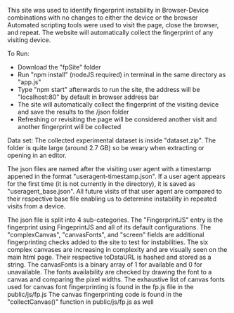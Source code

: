 This site was used to identify fingerprint instability in Browser-Device combinations with no changes to either the device or the browser
Automated scripting tools were used to visit the page, close the browser, and repeat. The website will automatically collect the fingerprint of any visiting device.

To Run:
- Download the "fpSite" folder
- Run "npm install" (nodeJS required) in terminal in the same directory as "app.js"
- Type "npm start" afterwards to run the site, the address will be "localhost:80" by default in browser address bar
- The site will automatically collect the fingerprint of the visiting device and save the results to the /json folder
- Refreshing or revisiting the page will be considered another visit and another fingerprint will be collected

Data set:
The collected experimental dataset is inside "dataset.zip". The folder is quite large (around 2.7 GB) so be weary when extracting or opening in an editor.

The json files are named after the visiting user agent with a timestamp appened in the format "useragent-timestamp.json". 
If a user agent appears for the first time (it is not currently in the directory), it is saved as "useragent_base.json". 
All future visits of that user agent are compared to their respective base file enabling us to determine instability in repeated visits from a device.

The json file is split into 4 sub-categories. The "FingerprintJS" entry is the fingerprint using FingeprintJS and all of its default configurations.
The "complexCanvas", "canvasFonts", and "screen" fields are additional fingerprinting checks added to the site to test for instabilities. 
The six complex canvases are increasing in complexity and are visually seen on the main html page. Their respective toDataURL is hashed and stored as a string. 
The canvasFonts is a binary array of 1 for available and 0 for unavailable. The fonts availability are checked by drawing the font to a canvas and comparing the pixel widths. 
The exhaustive list of canvas fonts used for canvas font fingerprinting is found in the fp.js file in the public/js/fp.js
The canvas fingerprinting code is found in the "collectCanvas()" function in public/js/fp.js as well
